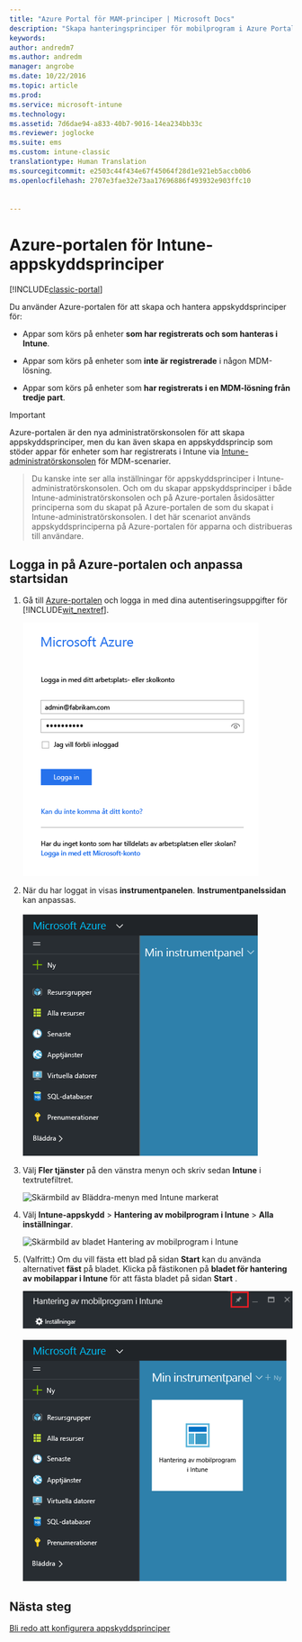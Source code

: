 ```yaml
---
title: "Azure Portal för MAM-principer | Microsoft Docs"
description: "Skapa hanteringsprinciper för mobilprogram i Azure Portal. De principer som du skapar här kan tillämpas på enheter som har, eller som inte har, registrerats i Intune."
keywords: 
author: andredm7
ms.author: andredm
manager: angrobe
ms.date: 10/22/2016
ms.topic: article
ms.prod: 
ms.service: microsoft-intune
ms.technology: 
ms.assetid: 7d6dae94-a833-40b7-9016-14ea234bb33c
ms.reviewer: joglocke
ms.suite: ems
ms.custom: intune-classic
translationtype: Human Translation
ms.sourcegitcommit: e2503c44f434e67f45064f28d1e921eb5accb0b6
ms.openlocfilehash: 2707e3fae32e73aa17696886f493932e903ffc10


---
```


# <a name="azure-portal-for-intune-app-protection-policies"></a>Azure-portalen för Intune-appskyddsprinciper

[!INCLUDE[classic-portal](../includes/classic-portal.md)]

Du använder Azure-portalen för att skapa och hantera appskyddsprinciper för:

- Appar som körs på enheter **som har registrerats och som hanteras i Intune**.

- Appar som körs på enheter som **inte är registrerade** i någon MDM-lösning.
- Appar som körs på enheter som **har registrerats i en MDM-lösning från tredje part**.

>[!IMPORTANT]
> Azure-portalen är den nya administratörskonsolen för att skapa appskyddsprinciper, men du kan även skapa en appskyddsprincip som stöder appar för enheter som har registrerats i Intune via [Intune-administratörskonsolen](configure-and-deploy-mobile-application-management-policies-in-the-microsoft-intune-console.md) för MDM-scenarier.

> Du kanske inte ser alla inställningar för appskyddsprinciper i Intune-administratörskonsolen. Och om du skapar appskyddsprinciper i både Intune-administratörskonsolen och på Azure-portalen åsidosätter principerna som du skapat på Azure-portalen de som du skapat i Intune-administratörskonsolen. I det här scenariot används appskyddsprinciperna på Azure-portalen för apparna och distribueras till användare.


## <a name="sign-in-to-the-azure-portal-and-customize-your-start-page"></a>Logga in på Azure-portalen och anpassa startsidan

1.  Gå till [Azure-portalen](https://portal.azure.com) och logga in med dina autentiseringsuppgifter för [!INCLUDE[wit_nextref](../includes/wit_nextref_md.md)].

    ![Skärmbild av inloggningssidan för Azure-portalen](../media/AppManagement/AzurePortal_MAMSigninPage.png)

2.  När du har loggat in visas **instrumentpanelen**. **Instrumentpanelssidan** kan anpassas.

    ![Skärmbild av instrumentpanelen i Azure portal](../media/AppManagement/AzurePortal_MAMStartboard_NoMAM.png)

3.  Välj **Fler tjänster** på den vänstra menyn och skriv sedan **Intune** i textrutefiltret.

    ![Skärmbild av Bläddra-menyn med Intune markerat](../media/AppManagement/MAM-Azure-Portal-1.png)

4.  Välj **Intune-appskydd** > **Hantering av mobilprogram i Intune** > **Alla inställningar**.

    ![Skärmbild av bladet Hantering av mobilprogram i Intune](../media/AppManagement/MAM-Azure-Portal-2.png)

5. (Valfritt:) Om du vill fästa ett blad på sidan **Start** kan du använda alternativet **fäst** på bladet. Klicka på fästikonen på **bladet för hantering av mobilappar i Intune** för att fästa bladet på sidan **Start** .

    ![Skärmbild av bladet Hantering av mobilprogram i Intune med fästikonen markerad](../media/AppManagement/AzurePortal_MAM_PinBladeAction.png)

    ![Skärmbild av instrumentpanelen med den fästa Intune-panelen](../media/AppManagement/AzurePortal_MAM_Startboard_withMAM.png)

## <a name="next-steps"></a>Nästa steg
[Bli redo att konfigurera appskyddsprinciper](get-ready-to-configure-mobile-app-management-policies-with-microsoft-intune.md)



<!--HONumber=Feb17_HO3-->


